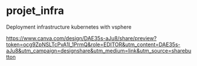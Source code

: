 # projet_infra
Deployment infrastructure kubernetes with vsphere


https://www.canva.com/design/DAE35s-aJu8/share/preview?token=ocg9ZpNSLTcPvA1I_1PrmQ&role=EDITOR&utm_content=DAE35s-aJu8&utm_campaign=designshare&utm_medium=link&utm_source=sharebutton
